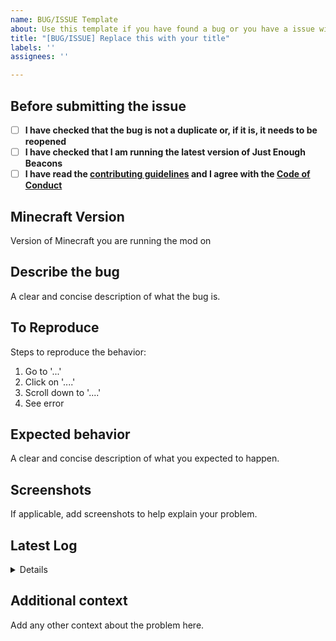 ```yaml
---
name: BUG/ISSUE Template
about: Use this template if you have found a bug or you have a issue with something.
title: "[BUG/ISSUE] Replace this with your title"
labels: ''
assignees: ''

---
```


## Before submitting the issue

- [ ] **I have checked that the bug is not a duplicate or, if it is, it needs to be reopened**
- [ ] **I have checked that I am running the latest version of Just Enough Beacons**
- [ ] **I have read the [contributing guidelines](https://github.com/CerbonXD/BetterTotemOfUndying/blob/master/CONTRIBUTING.md#issues) and I agree with the [Code of Conduct](https://github.com/CerbonXD/BetterTotemOfUndying/blob/master/CODE_OF_CONDUCT.md)**

## Minecraft Version
Version of Minecraft you are running the mod on

## Describe the bug
A clear and concise description of what the bug is.

## To Reproduce
Steps to reproduce the behavior:
1. Go to '...'
2. Click on '....'
3. Scroll down to '....'
4. See error

## Expected behavior
A clear and concise description of what you expected to happen.

## Screenshots
If applicable, add screenshots to help explain your problem.

## Latest Log

<details>

```
Please paste here the latest log (Open the folder where your Minecraft is installed and search for "logs" folder, open latest.log and paste it's content here). 
```

</details>

## Additional context
Add any other context about the problem here.
